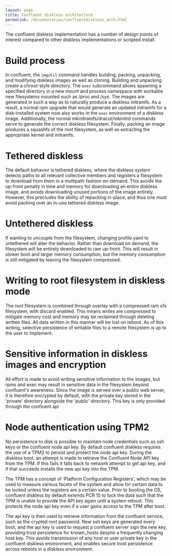 ```yaml
---
layout: page
title: Confluent diskless architecture
permalink: /documentation/confluentdiskless_arch.html
---
```


The confluent diskless implementation has a number of design points of interest compared to other diskless implementations or scripted install.

# Build process

In confluent, the `imgutil` command handles building, packing, unpacking, and modifying diskless images as well as cloning. Building and
unpacking create a chroot-style directory. The `exec` subcommand allows spawning a specified directory in a new mount and process namespace with workable
new filesystems mounted such as /proc and /sys. The images are generated in such a way as to naturally produce a diskless initramfs. As a result, a normal
rpm upgrade that would generate an updated initramfs for a disk-installed system now also works in the `exec` environment of a diskless image. Additionally,
the normal mkinitramfs/dracut/mkinitrd commands serve to generate the correct diskless filesystem.  Finally, packing an image produces a squashfs of the root
filesystem, as well as extracting the appropriate kernel and initramfs.

# Tethered diskless

The default behavior is tethered diskless, where the diskless system detects paths to all relevant collective members and registers a filesystem
to download from them in a multipath fashion on-demand. This avoids the up-front penalty in time and memory for downloading an entire diskless image,
and avoids downloading unused portions of the image entirely. However, this precludes the ability of repacking in-place, and thus one must avoid
packing over an in-use tethered diskless image.

# Untethered diskless

If wanting to uncouple from the filesystem, changing profile.yaml to untethered will alter the behavior. Rather than download on demand,
the filesystem will be entirely downloaded to ram up-front. This will result in slower boot and larger memory consumption, but the memory
consumption is still mitigated by leaving the filesystem compressed.

# Writing to root filesystem in diskless mode

The root filesystem is combined through overlay with a compressed ram xfs filesystem, with discard enabled. This means writes are compressed
to mitigate memory cost and memory may be reclaimed through deleting written files. All data written in this manner will be lost on reboot.
As of this writing, selective persistence of writable files to a remote filesystem is up to the user to implement.

# Sensitive information in diskless images and encryption

All effort is made to avoid writing sensitive information to the images, but rpms and exec may result in sensitive data in the filesystem
beyond confluent's awareness.  Since the image is served over a public web server, it is therefore encrypted by default, with the private key
stored in the 'private' directory alongside the 'public' directory.  This key is only provided through the confluent api

# Node authentication using TPM2

No persistence to disk is possible to maintain node credentials such as ssh keys or the confluent node api key.  By default confluent diskless requires
the use of a TPM2 to persist and protect the node api key.  During the diskless boot, an attempt is made to retrieve the Confluent Node API key from the TPM.
If this fails it falls back to network attempt to get api key, and if that succeeds installs the new api key into the TPM.

The TPM has a concept of 'Platform Configuration Registers', which may be used to measure various facets of the system and allow for certain data to be locked
unless the registers are a certain value.  Prior to booting the OS, confluent diskless by default extends PCR 15 to lock the data such that the TPM is unable to provide the API key again until
a system reboot.  This protects the node api key even if a user gains access to the TPM after boot.

The api key is then used to retrieve information from the confluent service, such as the crypted root password. New ssh keys are generated every boot, and the api key is used
to request a confluent server sign the new key, providing trust persistence for known_hosts despite a frequently changing host key.  This avoids transmission of any host or
user private key in the confluent diskless environment, and enables secure trust persistence across reboots in a diskless environment.
